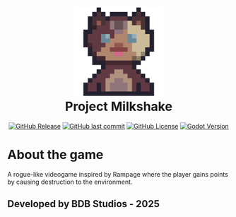 <h1 align="center">
  <a name="logo" href="https://github.com/bdbstudios/project-milkshake"><img src="https://github.com/bdbstudios/project-milkshake/blob/main/mushroom_the_cat.png" alt="Project Milkshake Logo" width="200"></a>
  <br>
  Project Milkshake
  <br>
</h1>

<p align="center">
  <a href="https://github.com/bdbstudios/project-milkshake/releases"><img alt="GitHub Release" src="https://img.shields.io/github/v/release/bdbstudios/project-milkshake" /></a>
  <a href="https://github.com/bdbstudios/project-milkshake/commits"><img alt="GitHub last commit" src="https://img.shields.io/github/last-commit/bdbstudios/project-milkshake" /></a>
  <a href="https://github.com/bdbstudios/project-milkshake/blob/main/LICENSE"><img alt="GitHub License" src="https://img.shields.io/github/license/bdbstudios/project-milkshake" /></a>
  <a href="https://godotengine.org/"><img alt="Godot Version" src="https://img.shields.io/badge/godot_version-4.5-blue" /></a>
  <br>
</p>

# About the game

A rogue-like videogame inspired by Rampage where the player gains points by causing destruction to the environment.

## Developed by BDB Studios - 2025
